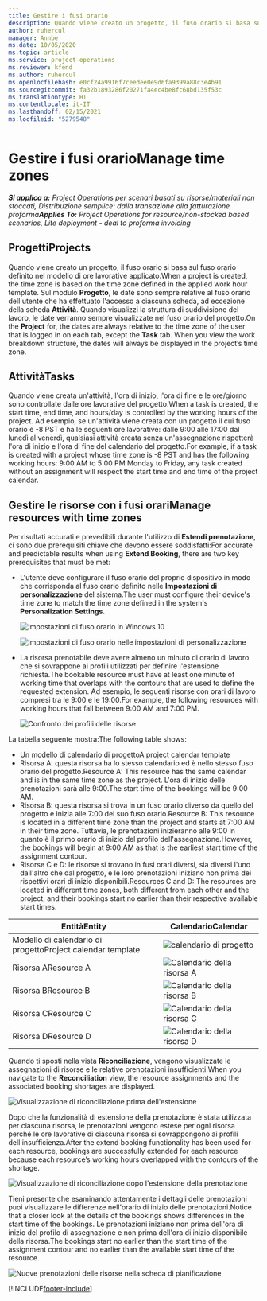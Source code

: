 ```yaml
---
title: Gestire i fusi orario
description: Quando viene creato un progetto, il fuso orario si basa sul fuso orario definito nel modello di ore lavorative applicato.
author: ruhercul
manager: Annbe
ms.date: 10/05/2020
ms.topic: article
ms.service: project-operations
ms.reviewer: kfend
ms.author: ruhercul
ms.openlocfilehash: e0cf24a9916f7ceedee0e9d6fa9399a88c3e4b91
ms.sourcegitcommit: fa32b1893286f20271fa4ec4be8fc68bd135f53c
ms.translationtype: HT
ms.contentlocale: it-IT
ms.lasthandoff: 02/15/2021
ms.locfileid: "5279548"
---
```

# <a name="manage-time-zones"></a><span data-ttu-id="8a390-103">Gestire i fusi orario</span><span class="sxs-lookup"><span data-stu-id="8a390-103">Manage time zones</span></span>

<span data-ttu-id="8a390-104">_**Si applica a:** Project Operations per scenari basati su risorse/materiali non stoccati, Distribuzione semplice: dalla transazione alla fatturazione proforma_</span><span class="sxs-lookup"><span data-stu-id="8a390-104">_**Applies To:** Project Operations for resource/non-stocked based scenarios, Lite deployment - deal to proforma invoicing_</span></span>


## <a name="projects"></a><span data-ttu-id="8a390-105">Progetti</span><span class="sxs-lookup"><span data-stu-id="8a390-105">Projects</span></span>

<span data-ttu-id="8a390-106">Quando viene creato un progetto, il fuso orario si basa sul fuso orario definito nel modello di ore lavorative applicato.</span><span class="sxs-lookup"><span data-stu-id="8a390-106">When a project is created, the time zone is based on the time zone defined in the applied work hour template.</span></span> <span data-ttu-id="8a390-107">Sul modulo **Progetto**, le date sono sempre relative al fuso orario dell'utente che ha effettuato l'accesso a ciascuna scheda, ad eccezione della scheda **Attività**. Quando visualizzi la struttura di suddivisione del lavoro, le date verranno sempre visualizzate nel fuso orario del progetto.</span><span class="sxs-lookup"><span data-stu-id="8a390-107">On the **Project** for, the dates are always relative to the time zone of the user that is logged in on each tab, except the **Task** tab. When you view the work breakdown structure, the dates will always be displayed in the project’s time zone.</span></span>

## <a name="tasks"></a><span data-ttu-id="8a390-108">Attività</span><span class="sxs-lookup"><span data-stu-id="8a390-108">Tasks</span></span>

<span data-ttu-id="8a390-109">Quando viene creata un'attività, l'ora di inizio, l'ora di fine e le ore/giorno sono controllate dalle ore lavorative del progetto.</span><span class="sxs-lookup"><span data-stu-id="8a390-109">When a task is created, the start time, end time, and hours/day is controlled by the working hours of the project.</span></span> <span data-ttu-id="8a390-110">Ad esempio, se un'attività viene creata con un progetto il cui fuso orario è -8 PST e ha le seguenti ore lavorative: dalle 9:00 alle 17:00 dal lunedì al venerdì, qualsiasi attività creata senza un'assegnazione rispetterà l'ora di inizio e l'ora di fine del calendario del progetto.</span><span class="sxs-lookup"><span data-stu-id="8a390-110">For example, if a task is created with a project whose time zone is -8 PST and has the following working hours: 9:00 AM to 5:00 PM Monday to Friday, any task created without an assignment will respect the start time and end time of the project calendar.</span></span>

## <a name="manage-resources-with-time-zones"></a><span data-ttu-id="8a390-111">Gestire le risorse con i fusi orari</span><span class="sxs-lookup"><span data-stu-id="8a390-111">Manage resources with time zones</span></span>

<span data-ttu-id="8a390-112">Per risultati accurati e prevedibili durante l'utilizzo di **Estendi prenotazione**, ci sono due prerequisiti chiave che devono essere soddisfatti:</span><span class="sxs-lookup"><span data-stu-id="8a390-112">For accurate and predictable results when using **Extend Booking**, there are two key prerequisites that must be met:</span></span>  

- <span data-ttu-id="8a390-113">L'utente deve configurare il fuso orario del proprio dispositivo in modo che corrisponda al fuso orario definito nelle **Impostazioni di personalizzazione** del sistema.</span><span class="sxs-lookup"><span data-stu-id="8a390-113">The user must configure their device's time zone to match the time zone defined in the system's **Personalization Settings**.</span></span>
 
  ![Impostazioni di fuso orario in Windows 10](media/reconcile-assignments-03.png)

  ![Impostazioni di fuso orario nelle impostazioni di personalizzazione](media/reconcile-assignments-04.png)
 
- <span data-ttu-id="8a390-116">La risorsa prenotabile deve avere almeno un minuto di orario di lavoro che si sovrappone ai profili utilizzati per definire l'estensione richiesta.</span><span class="sxs-lookup"><span data-stu-id="8a390-116">The bookable resource must have at least one minute of working time that overlaps with the contours that are used to define the requested extension.</span></span> <span data-ttu-id="8a390-117">Ad esempio, le seguenti risorse con orari di lavoro compresi tra le 9:00 e le 19:00.</span><span class="sxs-lookup"><span data-stu-id="8a390-117">For example, the following resources with working hours that fall between 9:00 AM and 7:00 PM.</span></span> 

  ![Confronto dei profili delle risorse](media/reconcile-assignments-05.png)

<span data-ttu-id="8a390-119">La tabella seguente mostra:</span><span class="sxs-lookup"><span data-stu-id="8a390-119">The following table shows:</span></span>

- <span data-ttu-id="8a390-120">Un modello di calendario di progetto</span><span class="sxs-lookup"><span data-stu-id="8a390-120">A project calendar template</span></span>
- <span data-ttu-id="8a390-121">Risorsa A: questa risorsa ha lo stesso calendario ed è nello stesso fuso orario del progetto.</span><span class="sxs-lookup"><span data-stu-id="8a390-121">Resource A: This resource has the same calendar and is in the same time zone as the project.</span></span> <span data-ttu-id="8a390-122">L'ora di inizio delle prenotazioni sarà alle 9:00.</span><span class="sxs-lookup"><span data-stu-id="8a390-122">The start time of the bookings will be 9:00 AM.</span></span>
- <span data-ttu-id="8a390-123">Risorsa B: questa risorsa si trova in un fuso orario diverso da quello del progetto e inizia alle 7:00 del suo fuso orario.</span><span class="sxs-lookup"><span data-stu-id="8a390-123">Resource B: This resource is located in a different time zone than the project and starts at 7:00 AM in their time zone.</span></span> <span data-ttu-id="8a390-124">Tuttavia, le prenotazioni inizieranno alle 9:00 in quanto è il primo orario di inizio del profilo dell'assegnazione.</span><span class="sxs-lookup"><span data-stu-id="8a390-124">However, the bookings will begin at 9:00 AM as that is the earliest start time of the assignment contour.</span></span>
- <span data-ttu-id="8a390-125">Risorse C e D: le risorse si trovano in fusi orari diversi, sia diversi l'uno dall'altro che dal progetto, e le loro prenotazioni iniziano non prima dei rispettivi orari di inizio disponibili.</span><span class="sxs-lookup"><span data-stu-id="8a390-125">Resources C and D: The resources are located in different time zones, both different from each other and the project, and their bookings start no earlier than their respective available start times.</span></span>

|<span data-ttu-id="8a390-126">Entità</span><span class="sxs-lookup"><span data-stu-id="8a390-126">Entity</span></span>  |<span data-ttu-id="8a390-127">Calendario</span><span class="sxs-lookup"><span data-stu-id="8a390-127">Calendar</span></span>  |
|-|-|
|<span data-ttu-id="8a390-128">Modello di calendario di progetto</span><span class="sxs-lookup"><span data-stu-id="8a390-128">Project calendar template</span></span>   | ![calendario di progetto](media/reconcile-assignments-06.png) |
|<span data-ttu-id="8a390-130">Risorsa A</span><span class="sxs-lookup"><span data-stu-id="8a390-130">Resource A</span></span>  | ![Calendario della risorsa A](media/reconcile-assignments-06.png) |
|<span data-ttu-id="8a390-132">Risorsa B</span><span class="sxs-lookup"><span data-stu-id="8a390-132">Resource B</span></span>  |  ![Calendario della risorsa B](media/reconcile-assignments-07.png) |
|<span data-ttu-id="8a390-134">Risorsa C</span><span class="sxs-lookup"><span data-stu-id="8a390-134">Resource C</span></span>  |  ![Calendario della risorsa C](media/reconcile-assignments-08.png) |
|<span data-ttu-id="8a390-136">Risorsa D</span><span class="sxs-lookup"><span data-stu-id="8a390-136">Resource D</span></span>  | ![Calendario della risorsa D](media/reconcile-assignments-09.png)  |
 
<span data-ttu-id="8a390-138">Quando ti sposti nella vista **Riconciliazione**, vengono visualizzate le assegnazioni di risorse e le relative prenotazioni insufficienti.</span><span class="sxs-lookup"><span data-stu-id="8a390-138">When you navigate to the **Reconciliation** view, the resource assignments and the associated booking shortages are displayed.</span></span>

![Visualizzazione di riconciliazione prima dell'estensione](media/reconcile-assignments-10.png)

<span data-ttu-id="8a390-140">Dopo che la funzionalità di estensione della prenotazione è stata utilizzata per ciascuna risorsa, le prenotazioni vengono estese per ogni risorsa perché le ore lavorative di ciascuna risorsa si sovrappongono ai profili dell'insufficienza.</span><span class="sxs-lookup"><span data-stu-id="8a390-140">After the extend booking functionality has been used for each resource, bookings are successfully extended for each resource because each resource’s working hours overlapped with the contours of the shortage.</span></span>

![Visualizzazione di riconciliazione dopo l'estensione della prenotazione](media/reconcile-assignments-11.png) 

<span data-ttu-id="8a390-142">Tieni presente che esaminando attentamente i dettagli delle prenotazioni puoi visualizzare le differenze nell'orario di inizio delle prenotazioni.</span><span class="sxs-lookup"><span data-stu-id="8a390-142">Notice that a closer look at the details of the bookings shows differences in the start time of the bookings.</span></span> <span data-ttu-id="8a390-143">Le prenotazioni iniziano non prima dell'ora di inizio del profilo di assegnazione e non prima dell'ora di inizio disponibile della risorsa.</span><span class="sxs-lookup"><span data-stu-id="8a390-143">The bookings start no earlier than the start time of the assignment contour and no earlier than the available start time of the resource.</span></span>

![Nuove prenotazioni delle risorse nella scheda di pianificazione](media/reconcile-assignments-12.png)


[!INCLUDE[footer-include](../includes/footer-banner.md)]